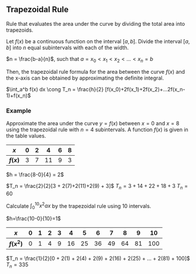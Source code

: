 ## Trapezoidal Rule
Rule that evaluates the area under the curve by dividing the total area into trapezoids.


Let $f(x)$ be a continuous function on the interval $[a,b]$. Divide the interval $[a,b]$ into $n$ equal subintervals with each of the width.

$n = \frac{b-a}{n}$, such that $a = x_0 < x_1 < x_2 < … < x_n = b$

Then, the trapezoidal rule formula for the area between the curve $f(x)$ and the x-axis can be obtained by approximating the definite integral.

$\int_a^b f(x) dx \cong T_n = \frac{h}{2} [f(x_0)+2f(x_1)+2f(x_2)+...2f(x_n-1)+f(x_n)$

### Example
Approximate the area under the curve $y=f(x)$ between $x=0$ and $x=8$ using the trapezoidal rule with $n=4$ subintervals. A function $f(x)$ is given in the table values.

| **$x$**    | $0$ | $2$ | $4$  | $6$ | $8$ |
| ---------- | --- | --- | ---- | --- | --- |
| **$f(x)$** | $3$ | $7$ | $11$ | $9$ | $3$    |

$h = \frac{8-0}{4} = 2$

$T_n = \frac{2}{2}[3 + 2(7)+2(11)+2(9) + 3]$
$T_n = 3 + 14 + 22 + 18 + 3$
$T_n = 60$

Calculate $\int_0^10 x^2ax$ by the trapezoidal rule using 10 intervals.

$h=\frac{10-0}{10}=1$


| **$x$**      | 0   | 1   | 2   | 3   | 4   | 5   | 6   | 7   | 8   | 9   | 10  |
| ------------ | --- | --- | --- | --- | --- | --- | --- | --- | --- | --- | --- |
| **$f(x^2)$** | 0   | 1   | 4   | 9   | 16  | 25  | 36  | 49  | 64  | 81  | 100    |

$T_n = \frac{1}{2}[0 + 2(1) + 2(4) + 2(9) + 2(16) + 2(25) + … + 2(81) + 100]$
$T_n = 335$
